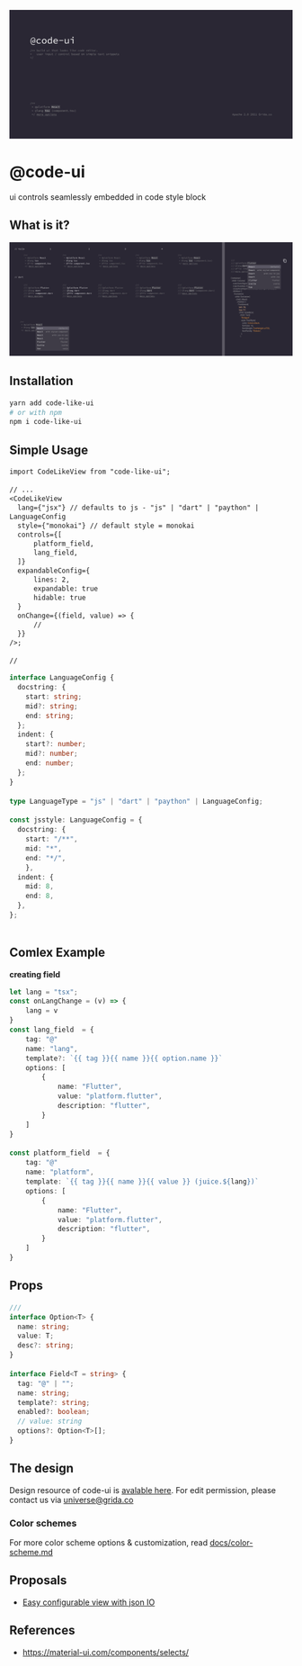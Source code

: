 ![](./branding/cover.png)

# @code-ui

ui controls seamlessly embedded in code style block

## What is it?

![](branding/control-in-comment.png)

## Installation

```sh
yarn add code-like-ui
# or with npm
npm i code-like-ui
```

## Simple Usage

```tsx
import CodeLikeView from "code-like-ui";

// ...
<CodeLikeView
  lang={"jsx"} // defaults to js - "js" | "dart" | "paython" | LanguageConfig
  style={"monokai"} // default style = monokai
  controls={[
      platform_field,
      lang_field,
  ]}
  expandableConfig={
      lines: 2,
      expandable: true
      hidable: true
  }
  onChange={(field, value) => {
      //
  }}
/>;

//

```

```ts
interface LanguageConfig {
  docstring: {
    start: string;
    mid?: string;
    end: string;
  };
  indent: {
    start?: number;
    mid?: number;
    end: number;
  };
}

type LanguageType = "js" | "dart" | "paython" | LanguageConfig;

const jsstyle: LanguageConfig = {
  docstring: {
    start: "/**",
    mid: "*",
    end: "*/",
    },
  indent: {
    mid: 8,
    end: 8,
  },
};



```

## Comlex Example

**creating field**

```ts
let lang = "tsx";
const onLangChange = (v) => {
    lang = v
}
const lang_field  = {
    tag: "@"
    name: "lang",
    template?: `{{ tag }}{{ name }}{{ option.name }}`
    options: [
        {
            name: "Flutter",
            value: "platform.flutter",
            description: "flutter",
        }
    ]
}

const platform_field  = {
    tag: "@"
    name: "platform",
    template: `{{ tag }}{{ name }}{{ value }} (juice.${lang})`
    options: [
        {
            name: "Flutter",
            value: "platform.flutter",
            description: "flutter",
        }
    ]
}
```

## Props

```ts
///
interface Option<T> {
  name: string;
  value: T;
  desc?: string;
}

interface Field<T = string> {
  tag: "@" | "";
  name: string;
  template?: string;
  enabled?: boolean;
  // value: string
  options?: Option<T>[];
}
```

## The design

Design resource of code-ui is [avalable here][designlink]. For edit permission, please contact us via universe@grida.co

### Color schemes

For more color scheme options & customization, read [docs/color-scheme.md](./docs/color-scheme.md)

## Proposals

- [Easy configurable view with json IO](https://github.com/gridaco/code-like-ui/issues/1)

## References

- https://material-ui.com/components/selects/

[designlink]: https://www.figma.com/file/nHJQZjVwnF2dtx153MS9J1/code-ui?node-id=2%3A354
